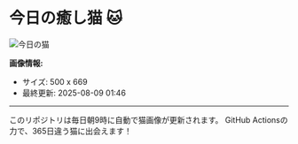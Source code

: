 # 今日の癒し猫 🐱

![今日の猫](https://cdn2.thecatapi.com/images/2sf.jpg)

**画像情報:**
- サイズ: 500 x 669
- 最終更新: 2025-08-09 01:46

---

このリポジトリは毎日朝9時に自動で猫画像が更新されます。
GitHub Actionsの力で、365日違う猫に出会えます！
